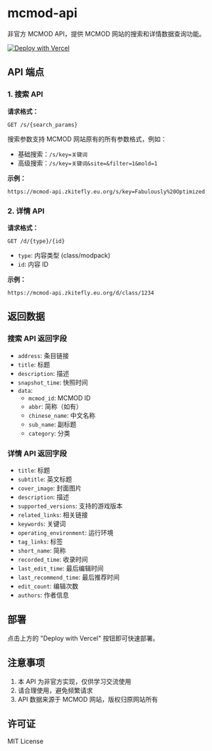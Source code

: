 # mcmod-api

非官方 MCMOD API，提供 MCMOD 网站的搜索和详情数据查询功能。

[![Deploy with Vercel](https://vercel.com/button)](https://vercel.com/new/clone?repository-url=https%3A%2F%2Fgithub.com%2Fzkitefly%2Fmcmod-api)

## API 端点

### 1. 搜索 API

**请求格式：**
```
GET /s/{search_params}
```

搜索参数支持 MCMOD 网站原有的所有参数格式，例如：
- 基础搜索：`/s/key=关键词`
- 高级搜索：`/s/key=关键词&site=&filter=1&mold=1`

**示例：**
```
https://mcmod-api.zkitefly.eu.org/s/key=Fabulously%20Optimized
```

### 2. 详情 API

**请求格式：**
```
GET /d/{type}/{id}
```

- `type`: 内容类型 (class/modpack)
- `id`: 内容 ID

**示例：**
```
https://mcmod-api.zkitefly.eu.org/d/class/1234
```

## 返回数据

### 搜索 API 返回字段
- `address`: 条目链接
- `title`: 标题
- `description`: 描述
- `snapshot_time`: 快照时间
- `data`: 
  - `mcmod_id`: MCMOD ID
  - `abbr`: 简称（如有）
  - `chinese_name`: 中文名称
  - `sub_name`: 副标题
  - `category`: 分类

### 详情 API 返回字段
- `title`: 标题
- `subtitle`: 英文标题
- `cover_image`: 封面图片
- `description`: 描述
- `supported_versions`: 支持的游戏版本
- `related_links`: 相关链接
- `keywords`: 关键词
- `operating_environment`: 运行环境
- `tag_links`: 标签
- `short_name`: 简称
- `recorded_time`: 收录时间
- `last_edit_time`: 最后编辑时间
- `last_recommend_time`: 最后推荐时间
- `edit_count`: 编辑次数
- `authors`: 作者信息

## 部署

点击上方的 "Deploy with Vercel" 按钮即可快速部署。

## 注意事项

1. 本 API 为非官方实现，仅供学习交流使用
2. 请合理使用，避免频繁请求
3. API 数据来源于 MCMOD 网站，版权归原网站所有

## 许可证

MIT License